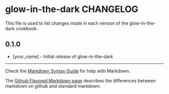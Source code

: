 glow-in-the-dark CHANGELOG
==========================

This file is used to list changes made in each version of the glow-in-the-dark cookbook.

0.1.0
-----
- [your_name] - Initial release of glow-in-the-dark

- - -
Check the [Markdown Syntax Guide](http://daringfireball.net/projects/markdown/syntax) for help with Markdown.

The [Github Flavored Markdown page](http://github.github.com/github-flavored-markdown/) describes the differences between markdown on github and standard markdown.
